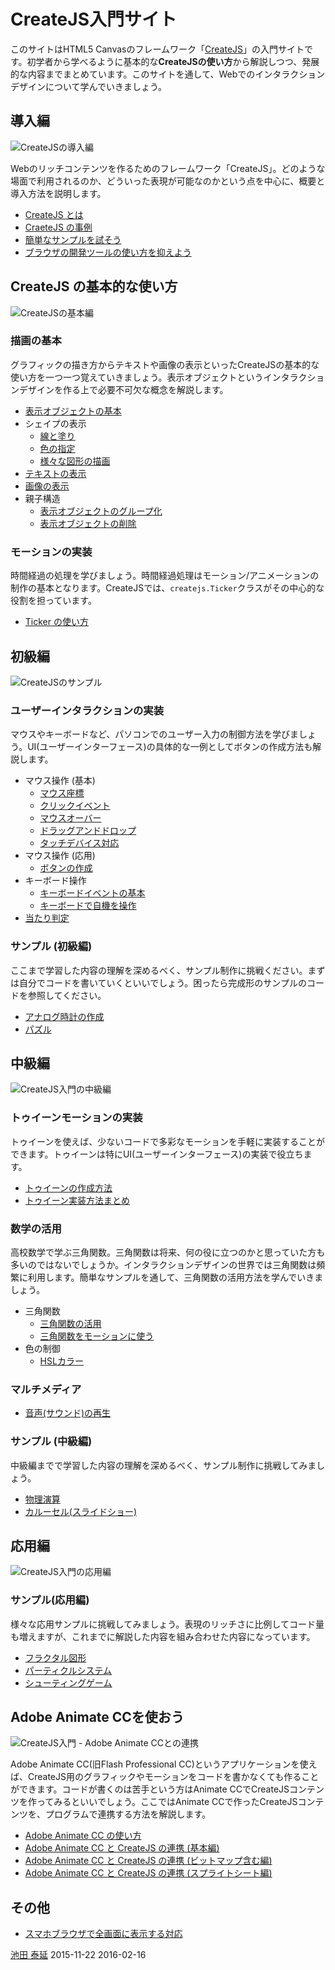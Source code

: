 # CreateJS入門サイト

このサイトはHTML5 Canvasのフレームワーク「[CreateJS](http://www.createjs.com/easeljs)」の入門サイトです。初学者から学べるように基本的な**CreateJSの使い方**から解説しつつ、発展的な内容までまとめています。このサイトを通して、Webでのインタラクションデザインについて学んでいきましょう。

## 導入編

![CreateJSの導入編](../imgs/title_createjs.jpg)

Webのリッチコンテンツを作るためのフレームワーク「CreateJS」。どのような場面で利用されるのか、どういった表現が可能なのかという点を中心に、概要と導入方法を説明します。

- [CreateJS とは](basic.md)
- [CraeteJS の事例](basic_showcase.md)
- [簡単なサンプルを試そう](quickstart.md)
- [ブラウザの開発ツールの使い方を抑えよう](debug.md)

## CreateJS の基本的な使い方

![CreateJSの基本編](../imgs/title_shape.jpg)

### 描画の基本

グラフィックの描き方からテキストや画像の表示といったCreateJSの基本的な使い方を一つ一つ覚えていきましょう。表示オブジェクトというインタラクションデザインを作る上で必要不可欠な概念を解説します。

- [表示オブジェクトの基本](displayobject.md)
- シェイプの表示
  - [線と塗り](shape_fill_stroke.md)
  - [色の指定](shape_color.md)
  - [様々な図形の描画](shape_draw.md)
- [テキストの表示](text.md)
- [画像の表示](bitmap.md)
- 親子構造
  - [表示オブジェクトのグループ化](nest.md)
  - [表示オブジェクトの削除](displayobject_remove.md)

### モーションの実装

時間経過の処理を学びましょう。時間経過処理はモーション/アニメーションの制作の基本となります。CreateJSでは、`createjs.Ticker`クラスがその中心的な役割を担っています。

- [Ticker の使い方](ticker.md)

## 初級編

![CreateJSのサンプル](../imgs/title_clock.jpg)


### ユーザーインタラクションの実装

マウスやキーボードなど、パソコンでのユーザー入力の制御方法を学びましょう。UI(ユーザーインターフェース)の具体的な一例としてボタンの作成方法も解説します。

- マウス操作 (基本)
  - [マウス座標](mouse_xy.md)
  - [クリックイベント](mouse_click.md)
  - [マウスオーバー](mouse_over.md)
  - [ドラッグアンドドロップ](mouse_drag.md)
  - [タッチデバイス対応](mouse_touch.md)
- マウス操作 (応用)
  - [ボタンの作成](button.md)
- キーボード操作
  - [キーボードイベントの基本](keyboard_basic.md)
  - [キーボードで自機を操作](keyboard_ship.md)
- [当たり判定](hittest.md)

### サンプル (初級編)

ここまで学習した内容の理解を深めるべく、サンプル制作に挑戦ください。まずは自分でコードを書いていくといいでしょう。困ったら完成形のサンプルのコードを参照してください。

- [アナログ時計の作成](clock.md)
- [パズル](game_pazzle.md)

## 中級編

![CreateJS入門の中級編](../imgs/title_trigonometry.jpg)

### トゥイーンモーションの実装

トゥイーンを使えば、少ないコードで多彩なモーションを手軽に実装することができます。トゥイーンは特にUI(ユーザーインターフェース)の実装で役立ちます。

- [トゥイーンの作成方法](tween.md)
- [トゥイーン実装方法まとめ](tween_api.md)

### 数学の活用

高校数学で学ぶ三角関数。三角関数は将来、何の役に立つのかと思っていた方も多いのではないでしょうか。インタラクションデザインの世界では三角関数は頻繁に利用します。簡単なサンプルを通して、三角関数の活用方法を学んでいきましょう。

- 三角関数
  - [三角関数の活用](math_basic.md)
  - [三角関数をモーションに使う](math_trigonometry.md)
- 色の制御
  - [HSLカラー](color_hsl.md)

### マルチメディア

- [音声(サウンド)の再生](sound.md)

### サンプル (中級編)

中級編までで学習した内容の理解を深めるべく、サンプル制作に挑戦してみましょう。

- [物理演算](ball.md)
- [カルーセル(スライドショー)](slideshow.md)


## 応用編

![CreateJS入門の応用編](../imgs/title_particle.jpg)

### サンプル(応用編)

様々な応用サンプルに挑戦してみましょう。表現のリッチさに比例してコード量も増えますが、これまでに解説した内容を組み合わせた内容になっています。

- [フラクタル図形](fractal.md)
- [パーティクルシステム](particle.md)
- [シューティングゲーム](game_shooting.md)

## Adobe Animate CCを使おう

![CreateJS入門 - Adobe Animate CCとの連携](../imgs/title_animatecc.jpg)

Adobe Animate CC(旧Flash Professional CC)というアプリケーションを使えば、CreateJS用のグラフィックやモーションをコードを書かなくても作ることができます。コードが書くのは苦手という方はAnimate CCでCreateJSコンテンツを作ってみるといいでしょう。ここではAnimate CCで作ったCreateJSコンテンツを、プログラムで連携する方法を解説します。

- [Adobe Animate CC の使い方](adobe_animate_basic.md)
- [Adobe Animate CC と CreateJS の連携 (基本編)](adobe_animate.md)
- [Adobe Animate CC と CreateJS の連携 (ビットマップ含む編)](adobe_animate_bitmaps.md)
- [Adobe Animate CC と CreateJS の連携 (スプライトシート編)](adobe_animate_spritesheet.md)

## その他

- [スマホブラウザで全画面に表示する対応](fullscreen.md)


<article-author>[池田 泰延](https://twitter.com/clockmaker)</article-author>
<article-date-published>2015-11-22</article-date-published>
<article-date-modified>2016-02-16</article-date-modified>
